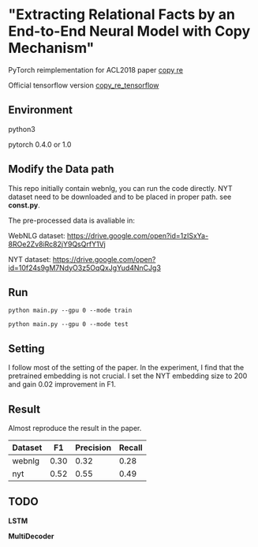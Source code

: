 # "Extracting Relational Facts by an End-to-End Neural Model with Copy Mechanism"

PyTorch reimplementation for ACL2018 paper [copy re](http://aclweb.org/anthology/P18-1047)

Official tensorflow version [copy_re_tensorflow](https://github.com/xiangrongzeng/copy_re)

## Environment

python3

pytorch 0.4.0 or 1.0

## Modify the Data path

This repo initially contain webnlg, you can run the code directly.
NYT dataset need to be downloaded and to be placed in proper path. see **const.py**.

The pre-processed data is avaliable in:

WebNLG dataset:
 https://drive.google.com/open?id=1zISxYa-8ROe2Zv8iRc82jY9QsQrfY1Vj

NYT dataset:
 https://drive.google.com/open?id=10f24s9gM7NdyO3z5OqQxJgYud4NnCJg3
 


## Run

`python main.py --gpu 0 --mode train`

`python main.py --gpu 0 --mode test`

## Setting

I follow most of the setting of the paper.
In the experiment, I find that the pretrained embedding is not crucial. I set the NYT embedding size to 200 and gain 0.02 improvement in F1.


## Result

Almost reproduce the result in the paper.

| Dataset | F1 | Precision | Recall |
| ------ | ------ | ------ | ------ |
| webnlg | 0.30 | 0.32 |0.28 |
| nyt| 0.52 | 0.55 | 0.49 |

## TODO

**LSTM**

**MultiDecoder**



